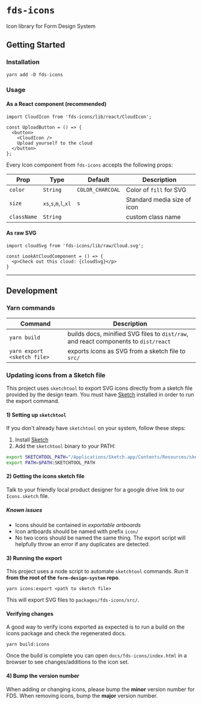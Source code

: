 # `fds-icons`
Icon library for Form Design System

## Getting Started

### Installation

```
yarn add -D fds-icons
```

### Usage

#### As a React component (recommended)
```
import CloudIcon from 'fds-icons/lib/react/CloudIcon';

const UploadButton = () => {
  <button>
    <CloudIcon />
    Upload yourself to the cloud
  </button>
};
```

Every Icon component from `fds-icons` accepts the following props:

Prop        | Type     | Default | Description
----------- | -------- | ------- | -----------------
`color`     | `String` | `COLOR_CHARCOAL` | Color of `fill` for SVG
`size`      | `xs`,`s`,`m`,`l`,`xl` | `s` | Standard media size of icon
`className` | `String` |         | custom class name

#### As raw SVG
```
import cloudSvg from 'fds-icons/lib/raw/Cloud.svg';

const LookAtCloudComponent = () => {
  <p>Check out this cloud: {cloudSvg}</p>
}
```


------

## Development

### Yarn commands

Command | Description
------- | ------------
`yarn build` | builds docs, minified SVG files to `dist/raw`, and react components to `dist/react`
`yarn export <sketch file>` | exports icons as SVG from a sketch file to `src/`


### Updating icons from a Sketch file
This project uses `sketchtool` to export SVG icons directly from a sketch file provided by the design team. You must have [Sketch](https://www.sketchapp.com/) installed in order to run the export command.

#### 1) Setting up `sketchtool`
If you don't already have `sketchtool` on your system, follow these steps:

1. Install [Sketch](https://www.sketchapp.com/)
2. Add the `sketchtool` binary to your PATH:

```bash
export SKETCHTOOL_PATH="/Applications/Sketch.app/Contents/Resources/sketchtool/bin"
export PATH=$PATH:SKETCHTOOL_PATH
```

#### 2) Getting the icons sketch file
Talk to your friendly local product designer for a google drive link to our `Icons.sketch`
file.

##### Known issues
- Icons should be contained in _exportable artboards_
- Icon artboards should be named with prefix `icon/`
- No two icons should be named the same thing. The export script will helpfully
  throw an error if any duplicates are detected.

#### 3) Running the export
This project uses a node script to automate `sketchtool` commands.
Run it **from the root of the `form-design-system` repo**.

```
yarn icons:export <path to sketch file>
```

This will export SVG files to `packages/fds-icons/src/`.

#### Verifying changes
A good way to verify icons exported as expected is to run a build on the icons package and check the regenerated docs.

```
yarn build:icons
```

Once the build is complete you can open `docs/fds-icons/index.html` in a browser to see
changes/additions to the icon set.

#### 4) Bump the version number
When adding or changing icons, please bump the **minor** version number for FDS. When removing
icons, bump the **major** version number.
